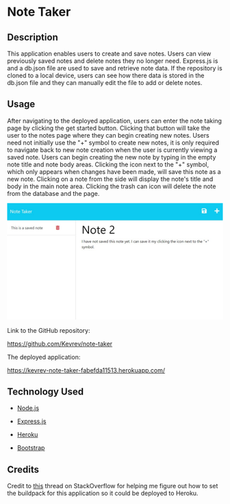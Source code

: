 # Note Taker

## Description

This application enables users to create and save notes. Users can view previously saved notes and delete notes they no longer need. Express.js is and a db.json file are used to save and retrieve note data. If the repository is cloned to a local device, users can see how there data is stored in the db.json file and they can manually edit the file to add or delete notes.

## Usage

After navigating to the deployed application, users can enter the note taking page by clicking the get started button. Clicking that button will take the user to the notes page where they can begin creating new notes. Users need not initially use the "+" symbol to create new notes, it is only required to navigate back to new note creation when the user is currently viewing a saved note. Users can begin creating the new note by typing in the empty note title and note body areas. Clicking the icon next to the "+" symbol, which only appears when changes have been made, will save this note as a new note. Clicking on a note from the side will display the note's title and body in the main note area. Clicking the trash can icon will delete the note from the database and the page. 

![Screenshot](/public/assets/images/screenshot.jpg)

Link to the GitHub repository:

https://github.com/Kevrev/note-taker

The deployed application:

https://kevrev-note-taker-fabefda11513.herokuapp.com/

## Technology Used

- [Node.js](https://nodejs.org/en)

- [Express.js](https://expressjs.com/)

- [Heroku](https://www.heroku.com/)

- [Bootstrap](https://getbootstrap.com/)

## Credits

Credit to [this](https://stackoverflow.com/questions/60625082/attempting-to-set-a-heroku-buildpack-before-deploying-project) thread on StackOverflow for helping me figure out how to set the buildpack for this application so it could be deployed to Heroku.
